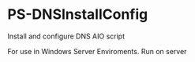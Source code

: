 # PS-DNSInstallConfig

Install and configure DNS AIO script

For use in Windows Server Enviroments. Run on server
